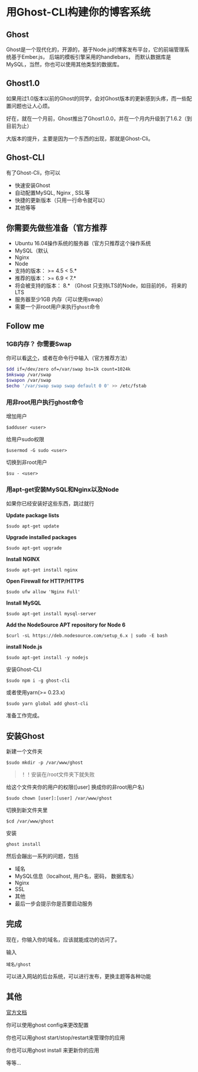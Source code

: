 # 用Ghost-CLI构建你的博客系统

## Ghost

Ghost是一个现代化的，开源的，基于Node.js的博客发布平台，它的前端管理系统基于Ember.js， 后端的模板引擎采用的handlebars， 而默认数据库是MySQL，当然，你也可以使用其他类型的数据库。



## Ghost1.0

如果用过1.0版本以前的Ghost的同学，会对Ghost版本的更新感到头疼，而一些配置问题也让人心烦。

好在，就在一个月前，Ghost推出了Ghost1.0.0，并在一个月内升级到了1.6.2（到目前为止）

大版本的提升，主要是因为一个东西的出现，那就是Ghost-Cli。



## Ghost-CLI

有了Ghost-Cli，你可以

- 快速安装Ghost
- 自动配置MySQL, Nginx , SSL等
- 快捷的更新版本（只用一行命令就可以）
- 其他等等





## 你需要先做些准备（官方推荐

-  Ubuntu 16.04操作系统的服务器（官方只推荐这个操作系统
-  MySQL（默认
-  Nginx
-  Node 
  - 支持的版本： >= 4.5 < 5.*
  - 推荐的版本： >= 6.9 < 7.*
  -  将会被支持的版本： 8.* （Ghost 只支持LTS的Node，如目前的6， 将来的LTS
- 服务器至少1GB 内存（可以使用swap）
- 需要一个非root用户来执行```ghost```命令



## Follow me



### 1GB内存？ 你需要Swap

你可以看[这个](https://www.digitalocean.com/community/tutorials/how-to-add-swap-space-on-ubuntu-16-04)，或者在命令行中输入（官方推荐方法）

```bash
$dd if=/dev/zero of=/var/swap bs=1k count=1024k
$mkswap /var/swap
$swapon /var/swap
$echo '/var/swap swap swap default 0 0' >> /etc/fstab
```

### 用非root用户执行ghost命令

增加用户

```
$adduser <user>
```

给用户sudo权限

```
$usermod -G sudo <user>
```

切换到非root用户

```
$su - <user>
```

### 用apt-get安装MySQL和Nginx以及Node

如果你已经安装好这些东西，跳过就行

**Update package lists**

```
$sudo apt-get update
```

**Upgrade installed packages**

```
$sudo apt-get upgrade
```

**Install NGINX**

```
$sudo apt-get install nginx
```

**Open Firewall for HTTP/HTTPS**

```
$sudo ufw allow 'Nginx Full'
```

**Install MySQL**

```
$sudo apt-get install mysql-server
```

**Add the NodeSource APT repository for Node 6**

```
$curl -sL https://deb.nodesource.com/setup_6.x | sudo -E bash 
```

**install Node.js**

```
$sudo apt-get install -y nodejs
```

安装Ghost-CLI

```
$sudo npm i -g ghost-cli
```

或者使用yarn(>= 0.23.x) 

```
$sudo yarn global add ghost-cli
```



准备工作完成。

## 安装Ghost

新建一个文件夹

```
$sudo mkdir -p /var/www/ghost
```

> ！！安装在/root文件夹下就失败

给这个文件夹你的用户的权限([user] 换成你的非root用户名)

```
$sudo chown [user]:[user] /var/www/ghost
```

切换到新文件夹里

```
$cd /var/www/ghost
```

安装

```
ghost install
```

然后会蹦出一系列的问题，包括

- 域名
- MySQL信息（localhost, 用户名，密码， 数据库名）
- Nginx
- SSL
- 其他
- 最后一步会提示你是否要启动服务



## 完成

现在，你输入你的域名，应该就能成功的访问了。

输入

```
域名/ghost
```

可以进入网站的后台系统，可以进行发布，更换主题等各种功能



## 其他

[官方文档](https://docs.ghost.org/v1/docs/introduction)

你可以使用ghost config来更改配置

你也可以用ghost start/stop/restart来管理你的应用

你也可以用ghost install 来更新你的应用

等等...

